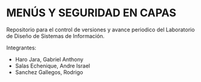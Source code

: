 # MENÚS Y SEGURIDAD EN CAPAS
Repositorio para el control de versiones y avance periodico del Laboratorio de Diseño de Sistemas de Información.

Integrantes:
- Haro Jara, Gabriel Anthony
- Salas Echenique, Andre Israel
- Sanchez Gallegos, Rodrigo

